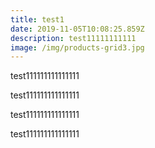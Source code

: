 ```yaml
---
title: test1
date: 2019-11-05T10:08:25.859Z
description: test11111111111
image: /img/products-grid3.jpg
---
```

test111111111111111

test111111111111111

test111111111111111

test111111111111111
